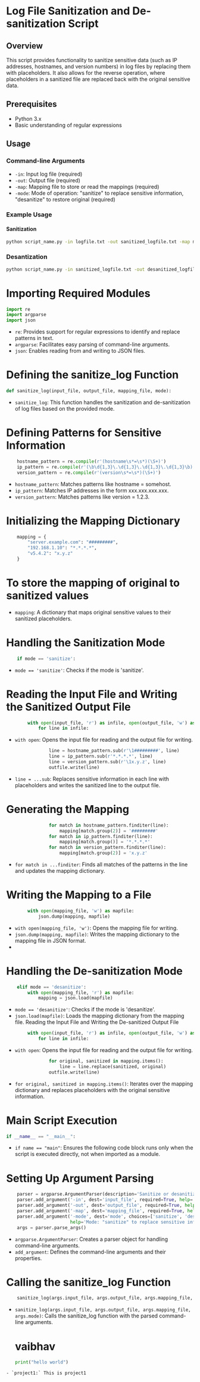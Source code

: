 # Log File Sanitization and De-sanitization Script

## Overview
This script provides functionality to sanitize sensitive data (such as IP addresses, hostnames, and version numbers) in log files by replacing them with placeholders. It also allows for the reverse operation, where placeholders in a sanitized file are replaced back with the original sensitive data.

## Prerequisites
- Python 3.x
- Basic understanding of regular expressions

## Usage

### Command-line Arguments
- `-in`: Input log file (required)
- `-out`: Output file (required)
- `-map`: Mapping file to store or read the mappings (required)
- `-mode`: Mode of operation: "sanitize" to replace sensitive information, "desanitize" to restore original (required)

### Example Usage

#### Sanitization

```bash
python script_name.py -in logfile.txt -out sanitized_logfile.txt -map mappingfile.json -mode sanitize
```
### Desantization
```bash
python script_name.py -in sanitized_logfile.txt -out desanitized_logfile.txt -map mappingfile.json -mode desanitize
```

# Importing Required Modules
```python
import re
import argparse
import json
```
- `re`: Provides support for regular expressions to identify and replace patterns in text.
- `argparse`: Facilitates easy parsing of command-line arguments.
- `json`: Enables reading from and writing to JSON files.
  
# Defining the sanitize_log Function
```python
def sanitize_log(input_file, output_file, mapping_file, mode):
```
- `sanitize_log`: This function handles the sanitization and de-sanitization of log files based on the provided mode.

# Defining Patterns for Sensitive Information
```python
    hostname_pattern = re.compile(r'(hostname\s*=\s*)(\S+)')
    ip_pattern = re.compile(r'(\b\d{1,3}\.\d{1,3}\.\d{1,3}\.\d{1,3}\b)')
    version_pattern = re.compile(r'(version\s*=\s*)(\S+)')
```
- `hostname_pattern`: Matches patterns like hostname = somehost.
- `ip_pattern`: Matches IP addresses in the form xxx.xxx.xxx.xxx.
- `version_pattern`: Matches patterns like version = 1.2.3.
# Initializing the Mapping Dictionary
```python
    mapping = {
        "server.example.com": "#########",
        "192.168.1.10": "*.*.*.*",
        "v5.4.2": "x.y.z"
    }
```
 # To store the mapping of original to sanitized values
- `mapping`: A dictionary that maps original sensitive values to their sanitized placeholders.
  
# Handling the Sanitization Mode
```python
    if mode == 'sanitize':
```
- `mode == 'sanitize'`: Checks if the mode is 'sanitize'.

# Reading the Input File and Writing the Sanitized Output File
```python
        with open(input_file, 'r') as infile, open(output_file, 'w') as outfile:
            for line in infile:
```
- `with open`: Opens the input file for reading and the output file for writing.
```python
                line = hostname_pattern.sub(r'\1#########', line)
                line = ip_pattern.sub(r'*.*.*.*', line)
                line = version_pattern.sub(r'\1x.y.z', line)
                outfile.write(line)
```
- `line = ...sub`: Replaces sensitive information in each line with placeholders and writes the sanitized line to the output file.
  
# Generating the Mapping
```python
                for match in hostname_pattern.finditer(line):
                    mapping[match.group(2)] = '#########'
                for match in ip_pattern.finditer(line):
                    mapping[match.group()] = '*.*.*.*'
                for match in version_pattern.finditer(line):
                    mapping[match.group(2)] = 'x.y.z'
```
- `for match in ...finditer`: Finds all matches of the patterns in the line and updates the mapping dictionary.

# Writing the Mapping to a File
```python
        with open(mapping_file, 'w') as mapfile:
            json.dump(mapping, mapfile)
```
- `with open(mapping_file, 'w')`: Opens the mapping file for writing.
- `json.dump(mapping, mapfile)`: Writes the mapping dictionary to the mapping file in JSON format.
- 
# Handling the De-sanitization Mode
```python
    elif mode == 'desanitize':
        with open(mapping_file, 'r') as mapfile:
            mapping = json.load(mapfile)
```
- `mode == 'desanitize'`: Checks if the mode is 'desanitize'.
- `json.load(mapfile)`: Loads the mapping dictionary from the mapping file.
Reading the Input File and Writing the De-sanitized Output File
```python
        with open(input_file, 'r') as infile, open(output_file, 'w') as outfile:
            for line in infile:
```
- `with open`: Opens the input file for reading and the output file for writing.

```python
                for original, sanitized in mapping.items():
                    line = line.replace(sanitized, original)
                outfile.write(line)
```
- `for original, sanitized in mapping.items()`: Iterates over the mapping dictionary and replaces placeholders with the original sensitive information.

# Main Script Execution
```python
if __name__ == "__main__":
```
- `if name == "main"`: Ensures the following code block runs only when the script is executed directly, not when imported as a module.

# Setting Up Argument Parsing
```python
    parser = argparse.ArgumentParser(description='Sanitize or desanitize log files')
    parser.add_argument('-in', dest='input_file', required=True, help='Input log file')
    parser.add_argument('-out', dest='output_file', required=True, help='Output file')
    parser.add_argument('-map', dest='mapping_file', required=True, help='Mapping file')
    parser.add_argument('-mode', dest='mode', choices=['sanitize', 'desanitize'], required=True,
                        help='Mode: "sanitize" to replace sensitive information, "desanitize" to restore original')
    args = parser.parse_args()
```
- `argparse.ArgumentParser`: Creates a parser object for handling command-line arguments.
- `add_argument`: Defines the command-line arguments and their properties.
  
# Calling the sanitize_log Function
```python
    sanitize_log(args.input_file, args.output_file, args.mapping_file, args.mode)
```
- `sanitize_log(args.input_file, args.output_file, args.mapping_file, args.mode)`: Calls the sanitize_log function with the parsed command-line arguments.

  # vaibhav
  ```python
  print("hello world")
```
- `project1:` This is project1
